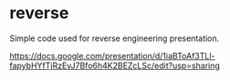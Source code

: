 reverse
=======

Simple code used for reverse engineering presentation.

https://docs.google.com/presentation/d/1iaBToAf3TLl-fapybHYfTjRzEvJ7Bfo6h4K2BEZcLSc/edit?usp=sharing
